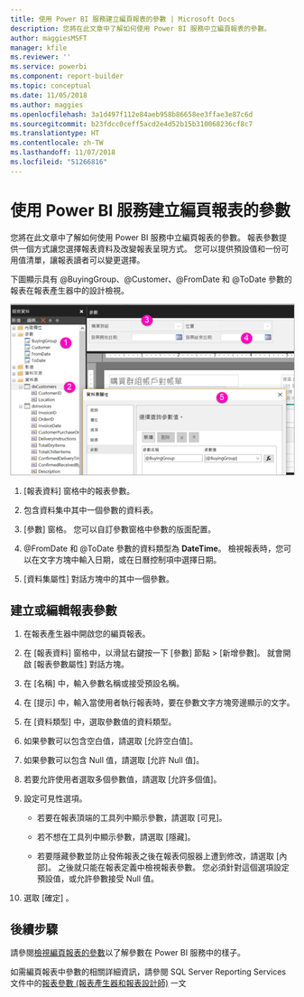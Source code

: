 ```yaml
---
title: 使用 Power BI 服務建立編頁報表的參數 | Microsoft Docs
description: 您將在此文章中了解如何使用 Power BI 服務中立編頁報表的參數。
author: maggiesMSFT
manager: kfile
ms.reviewer: ''
ms.service: powerbi
ms.component: report-builder
ms.topic: conceptual
ms.date: 11/05/2018
ms.author: maggies
ms.openlocfilehash: 3a1d497f112e84aeb958b86658ee3ffae3e87c6d
ms.sourcegitcommit: b23fdcc0ceff5acd2e4d52b15b310068236cf8c7
ms.translationtype: HT
ms.contentlocale: zh-TW
ms.lasthandoff: 11/07/2018
ms.locfileid: "51266816"
---
```

# <a name="create-parameters-for-paginated-reports-in-the-power-bi-service"></a>使用 Power BI 服務建立編頁報表的參數

您將在此文章中了解如何使用 Power BI 服務中立編頁報表的參數。  報表參數提供一個方式讓您選擇報表資料及改變報表呈現方式。 您可以提供預設值和一份可用值清單，讓報表讀者可以變更選擇。  

下圖顯示具有 @BuyingGroup、@Customer、@FromDate 和 @ToDate 參數的報表在報表產生器中的設計檢視。 
  
![報表產生器中的參數](media/paginated-reports-parameters/power-bi-paginated-parameters-report-builder.png)
  
1.  [報表資料] 窗格中的報表參數。  
  
2.  包含資料集中其中一個參數的資料表。  
  
3.  [參數] 窗格。 您可以自訂參數窗格中參數的版面配置。 
  
4.  @FromDate 和 @ToDate 參數的資料類型為 **DateTime**。 檢視報表時，您可以在文字方塊中輸入日期，或在日曆控制項中選擇日期。 

5.  [資料集屬性] 對話方塊中的其中一個參數。  

  
## <a name="create-or-edit-a-report-parameter"></a>建立或編輯報表參數  
  
1.  在報表產生器中開啟您的編頁報表。

1. 在 [報表資料] 窗格中，以滑鼠右鍵按一下 [參數] 節點 > [新增參數]。 就會開啟 [報表參數屬性] 對話方塊。  
  
2.  在 [名稱] 中，輸入參數名稱或接受預設名稱。  
  
3.  在 [提示] 中，輸入當使用者執行報表時，要在參數文字方塊旁邊顯示的文字。  
  
4.  在 [資料類型] 中，選取參數值的資料類型。  
  
5.  如果參數可以包含空白值，請選取 [允許空白值]。  
  
6.  如果參數可以包含 Null 值，請選取 [允許 Null 值]。  
  
7.  若要允許使用者選取多個參數值，請選取 [允許多個值]。  
  
8.  設定可見性選項。  
  
    -   若要在報表頂端的工具列中顯示參數，請選取 [可見]。  
  
    -   若不想在工具列中顯示參數，請選取 [隱藏]。  
  
    -   若要隱藏參數並防止發佈報表之後在報表伺服器上遭到修改，請選取 [內部]。 之後就只能在報表定義中檢視報表參數。 您必須針對這個選項設定預設值，或允許參數接受 Null 值。  
  
9. 選取 [確定] 。 
  
## <a name="next-steps"></a>後續步驟

請參閱[檢視編頁報表的參數](paginated-reports-view-parameters.md)以了解參數在 Power BI 服務中的樣子。

如需編頁報表中參數的相關詳細資訊，請參閱 SQL Server Reporting Services 文件中的[報表參數 (報表產生器和報表設計師)](https://docs.microsoft.com/sql/reporting-services/report-design/report-parameters-report-builder-and-report-designer) 一文  
